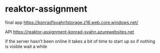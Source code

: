# reaktor-assignment

final app
https://konrad1svahn1storage.z16.web.core.windows.net/

API
https://reaktor-assignment-konrad-svahn.azurewebsites.net

if the server hasn’t been online it takes a bit of time to start up so if nothing is visible wait a while 
